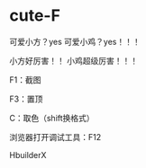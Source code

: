 ﻿# cute-F
可爱小方？yes
可爱小鸡？yes！！！

小方好厉害！！
小鸡超级厉害！！！



F1：截图

F3：置顶

C：取色（shift换格式）





浏览器打开调试工具：F12

HbuilderX